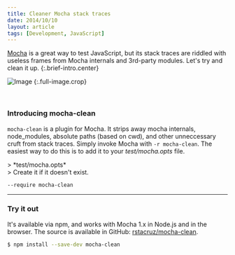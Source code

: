 ```yaml
---
title: Cleaner Mocha stack traces
date: 2014/10/10
layout: article
tags: [Development, JavaScript]
---
```


[Mocha] is a great way to test JavaScript, but its stack traces are riddled
with useless frames from Mocha internals and 3rd-party modules. Let's try and
clean it up.
{:.brief-intro.center}

![Image](https://raw.githubusercontent.com/rstacruz/mocha-clean/gh-pages/comparison.png)
{:.full-image.crop}

<br>

### Introducing mocha-clean

`mocha-clean` is a plugin for Mocha. It strips away mocha internals,
node_modules, absolute paths (based on cwd), and other unneccessary cruft
from stack traces.
Simply invoke Mocha with `-r mocha-clean`. The easiest way to do this is to add
it to your *test/mocha.opts* file.

<div class='with-footnote left'>
> *test/mocha.opts*<br>
> Create it if it doesn't exist.

~~~
--require mocha-clean
~~~
</div>

* * * *

### Try it out

It's available via npm, and works with Mocha 1.x in Node.js and in the browser.
The source is available in GitHub: [rstacruz/mocha-clean][src].

```sh
$ npm install --save-dev mocha-clean
```

[src]: https://github.com/rstacruz/mocha-clean
[Mocha]: http://visionmedia.github.io/mocha


